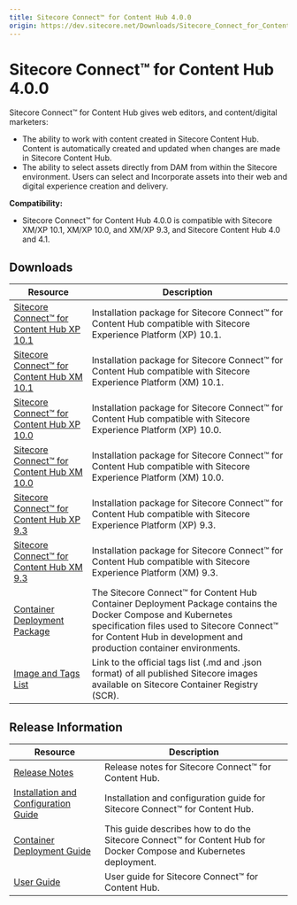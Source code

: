 ```yaml
---
title: Sitecore Connect™ for Content Hub 4.0.0
origin: https://dev.sitecore.net/Downloads/Sitecore_Connect_for_Content_Hub/4x/Sitecore_Connect_for_Content_Hub_400.aspx
---
```


# Sitecore Connect™ for Content Hub 4.0.0

Sitecore Connect™ for Content Hub gives web editors, and content/digital marketers:

-   The ability to work with content created in Sitecore Content Hub. Content is automatically created and updated when changes are made in Sitecore Content Hub.
-   The ability to select assets directly from DAM from within the Sitecore environment. Users can select and Incorporate assets into their web and digital experience creation and delivery.

**Compatibility:**

-   Sitecore Connect™ for Content Hub 4.0.0 is compatible with Sitecore XM/XP 10.1, XM/XP 10.0, and XM/XP 9.3, and Sitecore Content Hub 4.0 and 4.1.

## Downloads

 | Resource | Description |
 | --- | --- |
 | [Sitecore Connect™ for Content Hub XP 10.1](https://sitecoredev.azureedge.net/~/media/7319842238854399B201BE80B0CF9C4E.ashx?date=20210422T093731) | Installation package for Sitecore Connect™ for Content Hub compatible with Sitecore Experience Platform (XP) 10.1. |
 | [Sitecore Connect™ for Content Hub XM 10.1](https://sitecoredev.azureedge.net/~/media/5293F3A61DB4400382C5802926184271.ashx?date=20210422T093731) | Installation package for Sitecore Connect™ for Content Hub compatible with Sitecore Experience Platform (XM) 10.1. |
 | [Sitecore Connect™ for Content Hub XP 10.0](https://sitecoredev.azureedge.net/~/media/3CBAEF214B7D4BC9864CA75648956638.ashx?date=20210422T093731) | Installation package for Sitecore Connect™ for Content Hub compatible with Sitecore Experience Platform (XP) 10.0. |
 | [Sitecore Connect™ for Content Hub XM 10.0](https://sitecoredev.azureedge.net/~/media/9F7455A06FBB41E9AABED093A5064B0F.ashx?date=20210422T093731) | Installation package for Sitecore Connect™ for Content Hub compatible with Sitecore Experience Platform (XM) 10.0. |
 | [Sitecore Connect™ for Content Hub XP 9.3](https://sitecoredev.azureedge.net/~/media/21B9399149F949A2BB73093B569393D1.ashx?date=20210422T093732) | Installation package for Sitecore Connect™ for Content Hub compatible with Sitecore Experience Platform (XP) 9.3. |
 | [Sitecore Connect™ for Content Hub XM 9.3](https://sitecoredev.azureedge.net/~/media/2A0187E6298D445BAB13335F43E32D26.ashx?date=20210422T093732) | Installation package for Sitecore Connect™ for Content Hub compatible with Sitecore Experience Platform (XM) 9.3. |
 | [Container Deployment Package](https://github.com/Sitecore/container-deployment/releases/tag/chub%2F4.0.0.00229.109) | The Sitecore Connect™ for Content Hub Container Deployment Package contains the Docker Compose and Kubernetes specification files used to Sitecore Connect™ for Content Hub in development and production container environments. |
 | [Image and Tags List](https://github.com/Sitecore/docker-images/tree/master/tags) | Link to the official tags list (.md and .json format) of all published Sitecore images available on Sitecore Container Registry (SCR). |

## Release Information

 | Resource | Description |
 | --- | --- |
 | [Release Notes](/downloads/Sitecore%20Connect%20for%20Content%20Hub/4x/Sitecore%20Connect%20for%20Content%20Hub%20400/Release%20Notes) | Release notes for Sitecore Connect™ for Content Hub. |
 | [Installation and Configuration Guide](https://sitecoredev.azureedge.net/~/media/4233C3F5C9C3495B8D1DB67B4AFFC58C.ashx?date=20220428T160837) | Installation and configuration guide for Sitecore Connect™ for Content Hub. |
 | [Container Deployment Guide](https://sitecoredev.azureedge.net/~/media/8E7BB6D5FF89460DB0B2574CA1576F02.ashx?date=20211214T141236) | This guide describes how to do the Sitecore Connect™ for Content Hub for Docker Compose and Kubernetes deployment. |
 | [User Guide](https://doc.sitecore.com/developers/connect-for-ch/40/connect-for-content-hub/en/sitecore-connect-for-content-hub.html) | User guide for Sitecore Connect™ for Content Hub. |